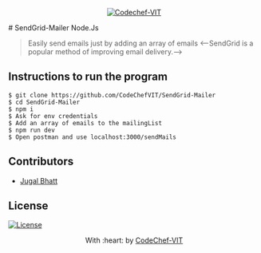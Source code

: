 <p align="center"><a href="https://www.codechefvit.com" target="_blank"><img src="https://s3.amazonaws.com/codechef_shared/sites/all/themes/abessive/logo-3.png" title="CodeChef-VIT" alt="Codechef-VIT"></a>
</p>
<!-- By Jugal Bhatt(CodeChef VIT) -->
# SendGrid-Mailer Node.Js

> Easily send emails just by adding an array of emails
<--SendGrid is a popular method of improving email delivery.-->

## Instructions to run the program
```
$ git clone https://github.com/CodeChefVIT/SendGrid-Mailer
$ cd SendGrid-Mailer
$ npm i
$ Ask for env credentials
$ Add an array of emails to the mailingList
$ npm run dev
$ Open postman and use localhost:3000/sendMails
```

## Contributors
- <a href="https://github.com/jugaldb">Jugal Bhatt</a>

## License
[![License](http://img.shields.io/:license-mit-blue.svg?style=flat-square)](http://badges.mit-license.org)

<p align="center">
	With :heart: by <a href="https://www.codechefvit.com" target="_blank">CodeChef-VIT</a>
</p>

